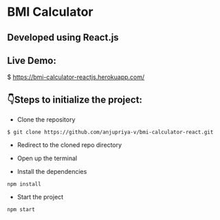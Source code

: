 # BMI Calculator
## Developed using React.js

## Live Demo:
$ https://bmi-calculator-reactjs.herokuapp.com/
## :point_down:Steps to initialize the project:

- Clone the repository
```
$ git clone https://github.com/anjupriya-v/bmi-calculator-react.git
```
- Redirect to the cloned repo directory

- Open up the terminal 

- Install the dependencies
```
npm install
```
- Start the project 
```
npm start
```

